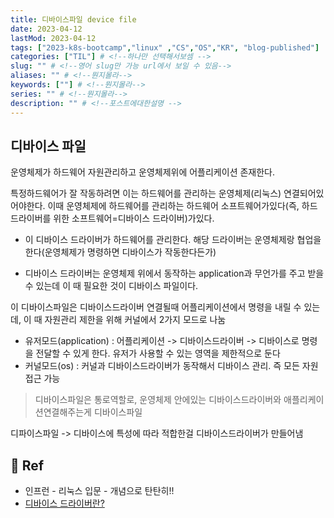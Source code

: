 ```yaml
---
title: 디바이스파일 device file
date: 2023-04-12
lastMod: 2023-04-12
tags: ["2023-k8s-bootcamp","linux" ,"CS","OS","KR", "blog-published"] 
categories: ["TIL"] # <!--하나만 선택해서보셈 -->
slug: "" # <!--영어 slug만 가능 url에서 보일 수 있음-->
aliases: "" # <!--뭔지몰라-->
keywords: [""] # <!--뭔지몰라-->
series: "" # <!--뭔지몰라-->
description: "" # <!--포스트에대한설명 -->
---
```


## 디바이스 파일

운영체제가 하드웨어 자원관리하고 운영체제위에 어플리케이션 존재한다.

특정하드웨어가 잘 작동하려면 이는 하드웨어를 관리하는 운영체제(리눅스) 연결되어있어야한다. 
이때 운영체제에 하드웨어를 관리하는 하드웨어 소프트웨어가있다(즉, 하드드라이버를 위한 소프트웨어=디바이스 드라이버)가있다. 


- 이 디바이스 드라이버가 하드웨어를 관리한다. 해당 드라이버는 운영체제랑 협업을 한다(운영체제가 명령하면 디바이스가 작동한다든가)

- 디바이스 드라이버는 운영체제 위에서 동작하는 application과 무언가를 주고 받을 수 있는데 이 때 필요한 것이 디바이스 파일이다. 

이 디바이스파일은 디바이스드라이버 연결될때 어플리케이션에서 명령을 내릴 수 있는데, 이 때 자원관리 제한을 위해 커널에서 2가지 모드로 나눔

- 유저모드(application) :  어플리케이션  -> 디바이스드라이버 -> 디바이스로 명령을 전달할 수 있게 한다. 유저가 사용할 수 있는 영역을 제한적으로 둔다 
- 커널모드(os) : 커널과 디바이스드라이버가 동작해서 디바이스 관리. 즉 모든 자원 접근 가능


> 디바이스파일은 통로역할로, 운영체제 안에있는 디바이스드라이버와 애플리케이션연결해주는게 디바이스파일


디파이스파일 ->  디바이스에 특성에 따라 적합한걸 디바이스드라이버가 만들어냄

## 📑 Ref

- 인프런 - 리눅스 입문 - 개념으로 탄탄히!!
- [디바이스 드라이버란?](INBOX/디바이스%20드라이버란?.md)
